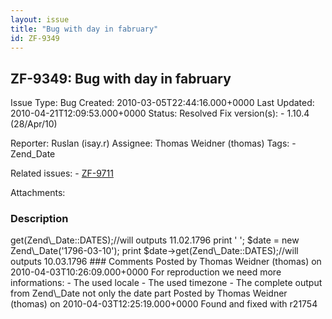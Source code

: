 ```yaml
---
layout: issue
title: "Bug with day in fabruary"
id: ZF-9349
---
```


ZF-9349: Bug with day in fabruary
---------------------------------

 Issue Type: Bug Created: 2010-03-05T22:44:16.000+0000 Last Updated: 2010-04-21T12:09:53.000+0000 Status: Resolved Fix version(s): - 1.10.4 (28/Apr/10)
 
 Reporter:  Ruslan (isay.r)  Assignee:  Thomas Weidner (thomas)  Tags: - Zend\_Date
 
 Related issues: - [ZF-9711](/issues/browse/ZF-9711)
 
 Attachments: 
### Description

<?php require\_once 'lib/Zend/Date.php';

$date = new Zend\_Date('1796-02-10'); print $date->get(Zend\_Date::DATES);//will outputs 11.02.1796 print '  
'; $date = new Zend\_Date('1796-03-10'); print $date->get(Zend\_Date::DATES);//will outputs 10.03.1796

 

 

### Comments

Posted by Thomas Weidner (thomas) on 2010-04-03T10:26:09.000+0000

For reproduction we need more informations:

- The used locale
- The used timezone
- The complete output from Zend\_Date not only the date part
 


 

Posted by Thomas Weidner (thomas) on 2010-04-03T12:25:19.000+0000

Found and fixed with r21754

 

 